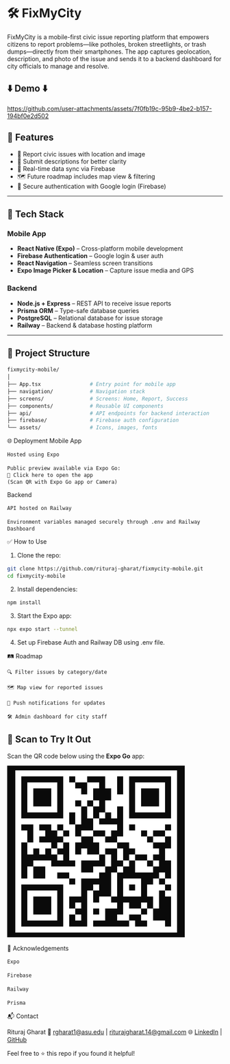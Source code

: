 # 🛠️ FixMyCity

FixMyCity is a mobile-first civic issue reporting platform that empowers citizens to report problems—like potholes, broken streetlights, or trash dumps—directly from their smartphones. The app captures geolocation, description, and photo of the issue and sends it to a backend dashboard for city officials to manage and resolve.

## ⬇️  Demo  ⬇️ 

https://github.com/user-attachments/assets/7f0fb19c-95b9-4be2-b157-194bf0e2d502


## 📱 Features

- 📍 Report civic issues with location and image
- 📝 Submit descriptions for better clarity
- 📡 Real-time data sync via Firebase
- 🗺️ Future roadmap includes map view & filtering
- 🔐 Secure authentication with Google login (Firebase)

---

## 🚀 Tech Stack

### Mobile App
- **React Native (Expo)** – Cross-platform mobile development
- **Firebase Authentication** – Google login & user auth
- **React Navigation** – Seamless screen transitions
- **Expo Image Picker & Location** – Capture issue media and GPS

### Backend
- **Node.js + Express** – REST API to receive issue reports
- **Prisma ORM** – Type-safe database queries
- **PostgreSQL** – Relational database for issue storage
- **Railway** – Backend & database hosting platform

---

## 🔧 Project Structure

```bash
fixmycity-mobile/
│
├── App.tsx                # Entry point for mobile app
├── navigation/            # Navigation stack
├── screens/               # Screens: Home, Report, Success
├── components/            # Reusable UI components
├── api/                   # API endpoints for backend interaction
├── firebase/              # Firebase auth configuration
└── assets/                # Icons, images, fonts
```

🌐 Deployment
Mobile App

    Hosted using Expo

    Public preview available via Expo Go:
    📱 Click here to open the app
    (Scan QR with Expo Go app or Camera)

Backend

    API hosted on Railway

    Environment variables managed securely through .env and Railway Dashboard

✅ How to Use

1. Clone the repo:
```bash
git clone https://github.com/rituraj-gharat/fixmycity-mobile.git
cd fixmycity-mobile
```
2. Install dependencies:
```bash
npm install
```
3. Start the Expo app:
```bash
npx expo start --tunnel
```
4. Set up Firebase Auth and Railway DB using .env file.

🛤 Roadmap

    🔍 Filter issues by category/date

    🗺️ Map view for reported issues

    🔔 Push notifications for updates

    🛠️ Admin dashboard for city staff

## 📱 Scan to Try It Out

Scan the QR code below using the **Expo Go** app:

![QR Code](./assets/QR.png)

🙌 Acknowledgements

    Expo

    Firebase

    Railway

    Prisma

  📬 Contact

Rituraj Gharat
📧 rgharat1@asu.edu | riturajgharat.14@gmail.com
🌐 [LinkedIn](https://www.linkedin.com/in/riturajgharat/) | [GitHub](https://github.com/rituraj-gharat)

Feel free to ⭐ this repo if you found it helpful!
